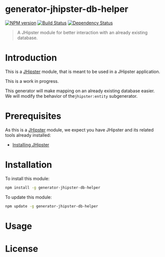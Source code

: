 # generator-jhipster-db-helper
[![NPM version][npm-image]][npm-url] [![Build Status][travis-image]][travis-url] [![Dependency Status][daviddm-image]][daviddm-url]
> A JHipster module for better interaction with an already existing database.

# Introduction

This is a [JHipster](http://jhipster.github.io/) module, that is meant to be used in a JHipster application.

This is a work in progress.

This generator will make mapping on an already existing database easier. We will modify the behavior of the`jhipster:entity` subgenerator.

# Prerequisites

As this is a [JHipster](http://jhipster.github.io/) module, we expect you have JHipster and its related tools already installed:

- [Installing JHipster](https://jhipster.github.io/installation.html)

# Installation

To install this module:

```bash
npm install -g generator-jhipster-db-helper
```

To update this module:
```bash
npm update -g generator-jhipster-db-helper
```

# Usage

# License



[npm-image]: https://img.shields.io/npm/v/generator-jhipster-db-helper.svg
[npm-url]: https://npmjs.org/package/generator-jhipster-db-helper
[travis-image]: https://travis-ci.org/bastienmichaux/generator-jhipster-db-helper.svg?branch=master
[travis-url]: https://travis-ci.org/bastienmichaux/generator-jhipster-db-helper
[daviddm-image]: https://david-dm.org/bastienmichaux/generator-jhipster-db-helper.svg?theme=shields.io
[daviddm-url]: https://david-dm.org/bastienmichaux/generator-jhipster-module
